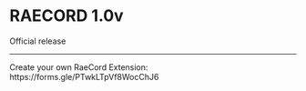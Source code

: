 # RAECORD 1.0v
Official release
<hr>
Create your own RaeCord Extension: <br>
https://forms.gle/PTwkLTpVf8WocChJ6
